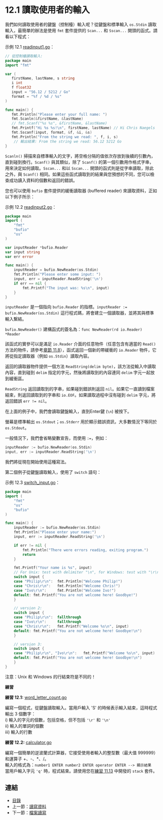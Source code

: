 # 12.1 讀取使用者的輸入

我們如何讀取使用者的鍵盤（控制檯）輸入呢？從鍵盤和標準輸入 `os.Stdin` 讀取輸入，最簡單的辦法是使用 `fmt` 套件提供的 `Scan...` 和 `Sscan...` 開頭的函式。請看以下程式：

示例 12.1 [readinput1.go](examples/chapter_12/readinput1.go)：

```go
// 從控制檯讀取輸入:
package main
import "fmt"

var (
   firstName, lastName, s string
   i int
   f float32
   input = "56.12 / 5212 / Go"
   format = "%f / %d / %s"
)

func main() {
   fmt.Println("Please enter your full name: ")
   fmt.Scanln(&firstName, &lastName)
   // fmt.Scanf("%s %s", &firstName, &lastName)
   fmt.Printf("Hi %s %s!\n", firstName, lastName) // Hi Chris Naegels
   fmt.Sscanf(input, format, &f, &i, &s)
   fmt.Println("From the string we read: ", f, i, s)
    // 輸出結果: From the string we read: 56.12 5212 Go
}
```

`Scanln()` 掃描來自標準輸入的文字，將空格分隔的值依次存放到後續的引數內，直到碰到換行。`Scanf()` 與其類似，除了 `Scanf()` 的第一個引數用作格式字串，用來決定如何讀取。`Sscan...` 和以 `Sscan...` 開頭的函式則是從字串讀取，除此之外，與 `Scanf()` 相同。如果這些函式讀取到的結果與您預想的不同，您可以檢查成功讀入資料的個數和返回的錯誤。

您也可以使用 `bufio` 套件提供的緩衝讀取器 (buffered reader) 來讀取資料，正如以下例子所示：

示例 12.2 [readinput2.go](examples/chapter_12/readinput2.go)：

```go
package main
import (
    "fmt"
    "bufio"
    "os"
)

var inputReader *bufio.Reader
var input string
var err error

func main() {
    inputReader = bufio.NewReader(os.Stdin)
    fmt.Println("Please enter some input: ")
    input, err = inputReader.ReadString('\n')
    if err == nil {
        fmt.Printf("The input was: %s\n", input)
    }
}
```

`inputReader` 是一個指向 `bufio.Reader` 的指標。`inputReader := bufio.NewReader(os.Stdin)` 這行程式碼，將會建立一個讀取器，並將其與標準輸入繫結。

`bufio.NewReader()` 建構函式的簽名為：`func NewReader(rd io.Reader) *Reader`

該函式的實參可以是滿足 `io.Reader` 介面的任意物件（任意包含有適當的 `Read()` 方法的物件，請參考[章節 11.8](11.8.md)），函式返回一個新的帶緩衝的 `io.Reader` 物件，它將從指定讀取器（例如 `os.Stdin`）讀取內容。

返回的讀取器物件提供一個方法 `ReadString(delim byte)`，該方法從輸入中讀取內容，直到碰到 `delim` 指定的字元，然後將讀取到的內容連同 `delim` 字元一起放到緩衝區。

`ReadString` 返回讀取到的字串，如果碰到錯誤則返回 `nil`。如果它一直讀到檔案結束，則返回讀取到的字串和 `io.EOF`。如果讀取過程中沒有碰到 `delim` 字元，將返回錯誤 `err != nil`。

在上面的例子中，我們會讀取鍵盤輸入，直到Enter鍵 (`\n`) 被按下。

螢幕是標準輸出 `os.Stdout`；`os.Stderr` 用於顯示錯誤資訊，大多數情況下等同於 `os.Stdout`。

一般情況下，我們會省略變數宣告，而使用 `:=`，例如：

```go
inputReader := bufio.NewReader(os.Stdin)
input, err := inputReader.ReadString('\n')
```

我們將從現在開始使用這種寫法。

第二個例子從鍵盤讀取輸入，使用了 `switch` 語句：

示例 12.3 [switch_input.go](examples/chapter_12/switch_input.go)：

```go
package main
import (
    "fmt"
    "os"
    "bufio"
)

func main() {
    inputReader := bufio.NewReader(os.Stdin)
    fmt.Println("Please enter your name:")
    input, err := inputReader.ReadString('\n')

    if err != nil {
        fmt.Println("There were errors reading, exiting program.")
        return
    }

    fmt.Printf("Your name is %s", input)
    // For Unix: test with delimiter "\n", for Windows: test with "\r\n"
    switch input {
    case "Philip\r\n":  fmt.Println("Welcome Philip!")
    case "Chris\r\n":   fmt.Println("Welcome Chris!")
    case "Ivo\r\n":     fmt.Println("Welcome Ivo!")
    default: fmt.Printf("You are not welcome here! Goodbye!")
    }

    // version 2:   
    switch input {
    case "Philip\r\n":  fallthrough
    case "Ivo\r\n":     fallthrough
    case "Chris\r\n":   fmt.Printf("Welcome %s\n", input)
    default: fmt.Printf("You are not welcome here! Goodbye!\n")
    }

    // version 3:
    switch input {
    case "Philip\r\n", "Ivo\r\n":   fmt.Printf("Welcome %s\n", input)
    default: fmt.Printf("You are not welcome here! Goodbye!\n")
    }
}
```

注意：Unix 和 Windows 的行結束符是不同的！

**練習**

**練習 12.1:** [word_letter_count.go](exercises/chapter_12/word_letter_count.go)

編寫一個程式，從鍵盤讀取輸入。當用戶輸入 'S' 的時候表示輸入結束，這時程式輸出 3 個數字：  
i) 輸入的字元的個數，包括空格，但不包括 `'\r'` 和 `'\n'`  
ii) 輸入的單詞的個數  
iii) 輸入的行數

**練習 12.2:** [calculator.go](exercises/chapter_12/calculator.go)

編寫一個簡單的逆波蘭式計算器，它接受使用者輸入的整型數（最大值 999999）和運算子 +、-、\*、/。  
輸入的格式為：`number1 ENTER number2 ENTER operator ENTER --> 顯示結果`  
當用戶輸入字元 `'q'` 時，程式結束。請使用您在[練習 11.13](11.12.md) 中開發的 `stack` 套件。

## 連結

- [目錄](directory.md)
- 上一節：[讀寫資料](12.0.md)
- 下一節：[檔案讀寫](12.2.md)
